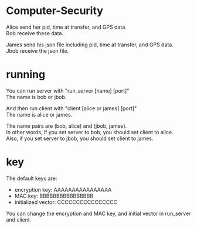 # Computer-Security

Alice send her pid, time at transfer, and GPS data.  
Bob receive these data.

James send his json file including pid, time at transfer, and GPS data.  
Jbob receive the json file.

# running
You can run server with "run_server [name] [port]"  
The name is bob or jbob.

And then run client with "client [alice or james] [port]"  
The name is alice or james.

The name pairs are (bob, alice) and (jbob, james).  
In other words, if you set server to bob, you should set client to alice.  
Also, if you set server to jbob, you should set client to james.

# key
The default keys are:

- encryption key: AAAAAAAAAAAAAAAA
- MAC key: BBBBBBBBBBBBBBBB
- initialized vector: CCCCCCCCCCCCCCCC

You can change the encryption and MAC key, and initial vector in run_server and client.
